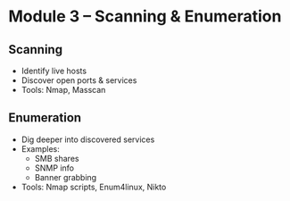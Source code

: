 # Module 3 – Scanning & Enumeration

## Scanning
- Identify live hosts
- Discover open ports & services
- Tools: Nmap, Masscan

## Enumeration
- Dig deeper into discovered services
- Examples:
  - SMB shares
  - SNMP info
  - Banner grabbing
- Tools: Nmap scripts, Enum4linux, Nikto
